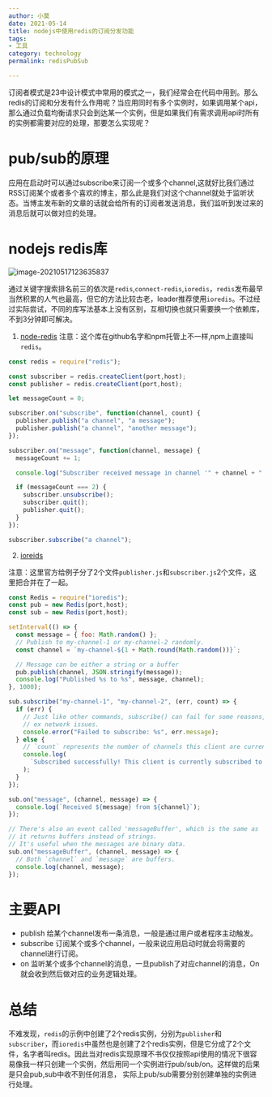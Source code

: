 ```yaml
---
author: 小莫
date: 2021-05-14
title: nodejs中使用redis的订阅分发功能
tags:
- 工具
category: technology
permalink: redisPubSub

---
```

订阅者模式是23中设计模式中常用的模式之一，我们经常会在代码中用到。那么redis的订阅和分发有什么作用呢？当应用同时有多个实例时，如果调用某个api，那么通过负载均衡请求只会到达某一个实例，但是如果我们有需求调用api时所有的实例都需要对应的处理，那要怎么实现呢？


<!-- more -->
# pub/sub的原理
应用在启动时可以通过subscribe来订阅一个或多个channel,这就好比我们通过RSS订阅某个或者多个喜欢的博主，那么此是我们对这个channel就处于监听状态。当博主发布新的文章的话就会给所有的订阅者发送消息，我们监听到发过来的消息后就可以做对应的处理。

# nodejs redis库
![image-20210517123635837](https://image.xiaomo.info//blog/image-20210517123635837.png)

通过关键字搜索排名前三的依次是`redis`,`connect-redis`,`ioredis`，`redis`发布最早当然积累的人气也最高，但它的方法比较古老，leader推荐使用`ioredis`。不过经过实际尝试，不同的库写法基本上没有区别，互相切换也就只需要换一个依赖库，不到3分钟即可解决。

1. [node-redis](https://github.com/NodeRedis/node-redis)
    注意：这个库在github名字和npm托管上不一样,npm上直接叫`redis`。

  ```js
  const redis = require("redis");
  
  const subscriber = redis.createClient(port,host);
  const publisher = redis.createClient(port,host);
  
  let messageCount = 0;
  
  subscriber.on("subscribe", function(channel, count) {
    publisher.publish("a channel", "a message");
    publisher.publish("a channel", "another message");
  });
  
  subscriber.on("message", function(channel, message) {
    messageCount += 1;
  
    console.log("Subscriber received message in channel '" + channel + "': " + message);
  
    if (messageCount === 2) {
      subscriber.unsubscribe();
      subscriber.quit();
      publisher.quit();
    }
  });
  
  subscriber.subscribe("a channel");
  ```

2. [ioreids](https://www.npmjs.com/package/ioredis)

  注意：这里官方给例子分了2个文件`publisher.js`和`subscriber.js`2个文件，这里把合并在了一起。

```js
const Redis = require("ioredis");
const pub = new Redis(port,host);
const sub = new Redis(port,host);

setInterval(() => {
  const message = { foo: Math.random() };
  // Publish to my-channel-1 or my-channel-2 randomly.
  const channel = `my-channel-${1 + Math.round(Math.random())}`;

  // Message can be either a string or a buffer
  pub.publish(channel, JSON.stringify(message));
  console.log("Published %s to %s", message, channel);
}, 1000);

sub.subscribe("my-channel-1", "my-channel-2", (err, count) => {
  if (err) {
    // Just like other commands, subscribe() can fail for some reasons,
    // ex network issues.
    console.error("Failed to subscribe: %s", err.message);
  } else {
    // `count` represents the number of channels this client are currently subscribed to.
    console.log(
      `Subscribed successfully! This client is currently subscribed to ${count} channels.`
    );
  }
});

sub.on("message", (channel, message) => {
  console.log(`Received ${message} from ${channel}`);
});

// There's also an event called 'messageBuffer', which is the same as 'message' except
// it returns buffers instead of strings.
// It's useful when the messages are binary data.
sub.on("messageBuffer", (channel, message) => {
  // Both `channel` and `message` are buffers.
  console.log(channel, message);
});
```



# 主要API

-   publish        给某个channel发布一条消息，一般是通过用户或者程序主动触发。
-   subscribe    订阅某个或多个channel，一般来说应用启动时就会将需要的channel进行订阅。
-   on                 监听某个或多个channel的消息，一旦publish了对应channel的消息，On就会收到然后做对应的业务逻辑处理。



# 总结

不难发现，`redis`的示例中创建了2个redis实例，分别为`publisher`和`subscriber`，而`ioredis`中虽然也是创建了2个redis实例，但是它分成了2个文件，名字者叫redis。因此当对redis实现原理不书仅仅按照api使用的情况下很容易像我一样只创建一个实例，然后用同一个实例进行pub/sub/on。这样做的后果是只会pub,sub中收不到任何消息， 实际上pub/sub需要分别创建单独的实例进行处理。
